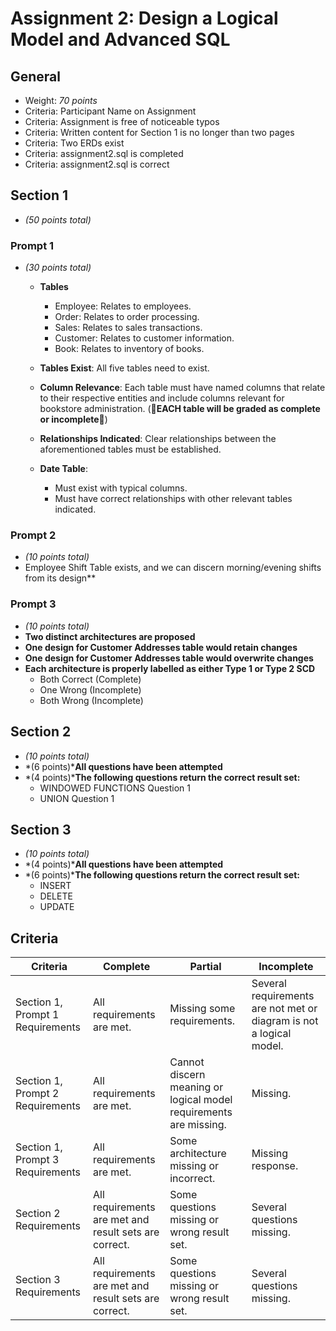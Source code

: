 # Assignment 2: Design a Logical Model and Advanced SQL

## General
  - Weight: *70 points*
  - Criteria: Participant Name on Assignment
  - Criteria: Assignment is free of noticeable typos
  - Criteria: Written content for Section 1 is no longer than two pages
  - Criteria: Two ERDs exist
  - Criteria: assignment2.sql is completed
  - Criteria: assignment2.sql is correct

## Section 1
- *(50 points total)*

### Prompt 1
- *(30 points total)*

  - **Tables**
    - Employee: Relates to employees.
    - Order: Relates to order processing.
    - Sales: Relates to sales transactions.
    - Customer: Relates to customer information.
    - Book: Relates to inventory of books.

  - **Tables Exist**: All five tables need to exist.
  - **Column Relevance**: Each table must have named columns that relate to their respective entities and include columns relevant for bookstore administration. (**🚨EACH table will be graded as complete or incomplete🚨**)
  - **Relationships Indicated**: Clear relationships between the aforementioned tables must be established.
  - **Date Table**: 
    - Must exist with typical columns.
    - Must have correct relationships with other relevant tables indicated.

### Prompt 2
- *(10 points total)*
- Employee Shift Table exists, and we can discern morning/evening shifts from its design**

### Prompt 3
- *(10 points total)*
- **Two distinct architectures are proposed**
- **One design for Customer Addresses table would retain changes**
- **One design for Customer Addresses table would overwrite changes**
- **Each architecture is properly labelled as either Type 1 or Type 2 SCD**
    - Both Correct (Complete)
    - One Wrong (Incomplete)
    - Both Wrong (Incomplete)

## Section 2
- *(10 points total)*
- *(6 points)***All questions have been attempted** 
- *(4 points)***The following questions return the correct result set:** 
  - WINDOWED FUNCTIONS Question 1
  - UNION Question 1

## Section 3
- *(10 points total)*
- *(4 points)***All questions have been attempted** 
- *(6 points)***The following questions return the correct result set:** 
  - INSERT
  - DELETE 
  - UPDATE

## Criteria


|Criteria|Complete|Partial|Incomplete|
|--------|----|----|----|
|Section 1, Prompt 1 Requirements|All requirements are met.|Missing some requirements.|Several requirements are not met or diagram is not a logical model.|
|Section 1, Prompt 2 Requirements|All requirements are met.|Cannot discern meaning or logical model requirements are missing.|Missing.|
|Section 1, Prompt 3 Requirements|All requirements are met.|Some architecture missing or incorrect.|Missing response.|
|Section 2 Requirements|All requirements are met and result sets are correct.|Some questions missing or wrong result set.|Several questions missing.|
|Section 3 Requirements|All requirements are met and result sets are correct.|Some questions missing or wrong result set.|Several questions missing.|